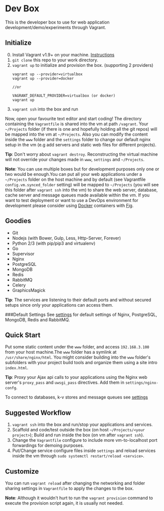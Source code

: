 Dev Box
=======
This is the developer box to use for web application development/demo/experiments through Vagrant.


Initialize
----------

0. Install Vagrant v1.9+ on your machine. [Instructions](https://docs.vagrantup.com/)
1. `git clone` this repo to your work directory.
2. `vagrant up` to initialize and provision the box. (supporting 2 providers)
    ```
    vagrant up --provider=virtualbox
    vagrant up --provider=docker

    //or

    VAGRANT_DEFAULT_PROVIDER=virtualbox (or docker)
    vagrant up
    ```
3. `vagrant ssh` into the box and run

Now, open your favourite text editor and start coding! The directory containing the `Vagrantfile` is shared into the vm at path `/vagrant`. Your `~/Projects` folder (if there is one and hopefully holding all the git repos) will be mapped into the vm at `~/Projects`. Also you can modify the content inside the `www` folder and the `settings` folder to change our default nginx setup in the vm (e.g add servers and static web files for different projects). 

**Tip**: Don't worry about `vagrant destroy`. Reconstructing the virtual machine will not override your changes made in `www`, `settings` and `~/Projects`.

**Note**: You can use multiple boxes but for development purposes only one or two would be enough.You can put all your web applications under a `~/Projects` folder on the host machine and by default (see Vagrantfile `config.vm.synced_folder` setting) will be mapped to `~/Projects` (you will see this folder after `vagrant ssh` into the vm) to share the web server, database, cache server and message queues made available within the vm. If you want to test deployment or want to use a DevOps environment for development please consider using [Docker](https://www.docker.com/) containers 
with [Fig](http://www.fig.sh/).


Goodies
-------

* Git
* Nodejs (with Bower, Gulp, Less, Http-Server, Forever)
* Python 2/3 (with pip/pip3 and virtualenv)
* Go
* Supervisor
* Nginx 
* PostgreSQL
* MongoDB
* Redis
* RabbitMQ
* Celery
* GraphicsMagick

**Tip**: The services are listening to their default ports and without secured setups since only your applications can access them. 

###Default Settings
See [settings](./settings/README.md) for default settings of Nginx, PostgreSQL, MongoDB, Redis and RabbitMQ.


Quick Start
-----------
Put some static content under the `www` folder, and access `192.168.3.100` from your host machine.The `www` folder has a symlink at `/usr/share/nginx/html`. You might consider building into the `www` folder's subfolders with your project build tools and organize them using a site intro `index.html`.

**Tip**: Proxy your Ajax api calls to your applications using the Nginx web server's `proxy_pass` and `uwsgi_pass` directives. Add them in `settings/nginx-confg`.

To connect to databases, k-v stores and message queues see [settings](./settings/README.md)


Suggested Workflow
------------------

1. `vagrant ssh` into the box and run/stop your applications and services.
2. Scaffold and code/test outside the box (on host `~/Projects/<your project>`); Build and run inside the box (on vm after `vagrant ssh`).
3. Change the `Vagrantfile` configure to include more vm-to-localhost port forwardings for demoing purposes.
4. Put/Change service configure files inside `settings` and reload services inside the vm through `sudo systemctl restart/reload <service>`.


Customize
---------
You can run `vagrant reload` after changing the networking and folder sharing settings in `Vagrantfile` to apply the changes to the box.

**Note**: Although it wouldn't hurt to run the `vagrant provision` command to execute the provision script again, it is usually not needed.
